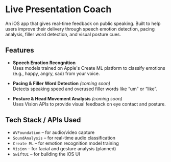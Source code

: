 # Live Presentation Coach

An iOS app that gives real-time feedback on public speaking. Built to help users improve their delivery through speech emotion detection, pacing analysis, filler word detection, and visual posture cues.

## Features

- **Speech Emotion Recognition**  
  Uses models trained on Apple's Create ML platform to classify emotions (e.g., happy, angry, sad) from your voice.

- **Pacing & Filler Word Detection** *(coming soon)*  
  Detects speaking speed and overused filler words like “um” or “like”.

- **Posture & Head Movement Analysis** *(coming soon)*  
  Uses Vision APIs to provide visual feedback on eye contact and posture.

## Tech Stack / APIs Used

- `AVFoundation` – for audio/video capture
- `SoundAnalysis` – for real-time audio classification
- `Create ML` – for emotion recognition model training
- `Vision` – for facial and gesture analysis (planned)
- `SwiftUI` – for building the iOS UI
